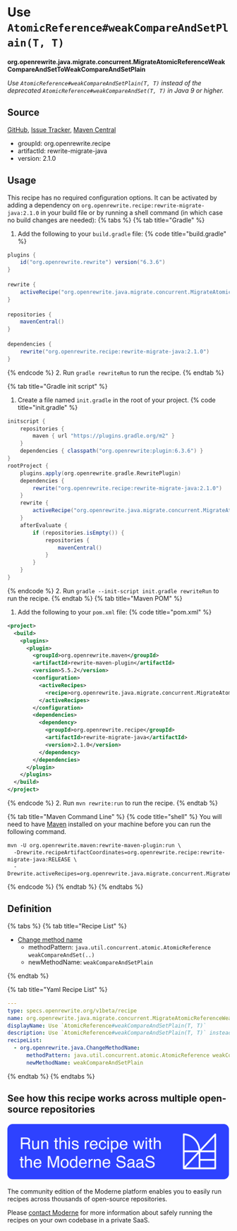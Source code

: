 # Use `AtomicReference#weakCompareAndSetPlain(T, T)`

**org.openrewrite.java.migrate.concurrent.MigrateAtomicReferenceWeakCompareAndSetToWeakCompareAndSetPlain**

_Use `AtomicReference#weakCompareAndSetPlain(T, T)` instead of the deprecated `AtomicReference#weakCompareAndSet(T, T)` in Java 9 or higher._

## Source

[GitHub](https://github.com/openrewrite/rewrite-migrate-java/blob/main/src/main/resources/META-INF/rewrite/java-concurrent-apis.yml), [Issue Tracker](https://github.com/openrewrite/rewrite-migrate-java/issues), [Maven Central](https://central.sonatype.com/artifact/org.openrewrite.recipe/rewrite-migrate-java/2.1.0/jar)

* groupId: org.openrewrite.recipe
* artifactId: rewrite-migrate-java
* version: 2.1.0


## Usage

This recipe has no required configuration options. It can be activated by adding a dependency on `org.openrewrite.recipe:rewrite-migrate-java:2.1.0` in your build file or by running a shell command (in which case no build changes are needed): 
{% tabs %}
{% tab title="Gradle" %}
1. Add the following to your `build.gradle` file:
{% code title="build.gradle" %}
```groovy
plugins {
    id("org.openrewrite.rewrite") version("6.3.6")
}

rewrite {
    activeRecipe("org.openrewrite.java.migrate.concurrent.MigrateAtomicReferenceWeakCompareAndSetToWeakCompareAndSetPlain")
}

repositories {
    mavenCentral()
}

dependencies {
    rewrite("org.openrewrite.recipe:rewrite-migrate-java:2.1.0")
}
```
{% endcode %}
2. Run `gradle rewriteRun` to run the recipe.
{% endtab %}

{% tab title="Gradle init script" %}
1. Create a file named `init.gradle` in the root of your project.
{% code title="init.gradle" %}
```groovy
initscript {
    repositories {
        maven { url "https://plugins.gradle.org/m2" }
    }
    dependencies { classpath("org.openrewrite:plugin:6.3.6") }
}
rootProject {
    plugins.apply(org.openrewrite.gradle.RewritePlugin)
    dependencies {
        rewrite("org.openrewrite.recipe:rewrite-migrate-java:2.1.0")
    }
    rewrite {
        activeRecipe("org.openrewrite.java.migrate.concurrent.MigrateAtomicReferenceWeakCompareAndSetToWeakCompareAndSetPlain")
    }
    afterEvaluate {
        if (repositories.isEmpty()) {
            repositories {
                mavenCentral()
            }
        }
    }
}
```
{% endcode %}
2. Run `gradle --init-script init.gradle rewriteRun` to run the recipe.
{% endtab %}
{% tab title="Maven POM" %}
1. Add the following to your `pom.xml` file:
{% code title="pom.xml" %}
```xml
<project>
  <build>
    <plugins>
      <plugin>
        <groupId>org.openrewrite.maven</groupId>
        <artifactId>rewrite-maven-plugin</artifactId>
        <version>5.5.2</version>
        <configuration>
          <activeRecipes>
            <recipe>org.openrewrite.java.migrate.concurrent.MigrateAtomicReferenceWeakCompareAndSetToWeakCompareAndSetPlain</recipe>
          </activeRecipes>
        </configuration>
        <dependencies>
          <dependency>
            <groupId>org.openrewrite.recipe</groupId>
            <artifactId>rewrite-migrate-java</artifactId>
            <version>2.1.0</version>
          </dependency>
        </dependencies>
      </plugin>
    </plugins>
  </build>
</project>
```
{% endcode %}
2. Run `mvn rewrite:run` to run the recipe.
{% endtab %}

{% tab title="Maven Command Line" %}
{% code title="shell" %}
You will need to have [Maven](https://maven.apache.org/download.cgi) installed on your machine before you can run the following command.

```shell
mvn -U org.openrewrite.maven:rewrite-maven-plugin:run \
  -Drewrite.recipeArtifactCoordinates=org.openrewrite.recipe:rewrite-migrate-java:RELEASE \
  -Drewrite.activeRecipes=org.openrewrite.java.migrate.concurrent.MigrateAtomicReferenceWeakCompareAndSetToWeakCompareAndSetPlain
```
{% endcode %}
{% endtab %}
{% endtabs %}

## Definition

{% tabs %}
{% tab title="Recipe List" %}
* [Change method name](../../../java/changemethodname.md)
  * methodPattern: `java.util.concurrent.atomic.AtomicReference weakCompareAndSet(..)`
  * newMethodName: `weakCompareAndSetPlain`

{% endtab %}

{% tab title="Yaml Recipe List" %}
```yaml
---
type: specs.openrewrite.org/v1beta/recipe
name: org.openrewrite.java.migrate.concurrent.MigrateAtomicReferenceWeakCompareAndSetToWeakCompareAndSetPlain
displayName: Use `AtomicReference#weakCompareAndSetPlain(T, T)`
description: Use `AtomicReference#weakCompareAndSetPlain(T, T)` instead of the deprecated `AtomicReference#weakCompareAndSet(T, T)` in Java 9 or higher.
recipeList:
  - org.openrewrite.java.ChangeMethodName:
      methodPattern: java.util.concurrent.atomic.AtomicReference weakCompareAndSet(..)
      newMethodName: weakCompareAndSetPlain

```
{% endtab %}
{% endtabs %}

## See how this recipe works across multiple open-source repositories

[![Moderne Link Image](/.gitbook/assets/ModerneRecipeButton.png)](https://app.moderne.io/recipes/org.openrewrite.java.migrate.concurrent.MigrateAtomicReferenceWeakCompareAndSetToWeakCompareAndSetPlain)

The community edition of the Moderne platform enables you to easily run recipes across thousands of open-source repositories.

Please [contact Moderne](https://moderne.io/product) for more information about safely running the recipes on your own codebase in a private SaaS.
